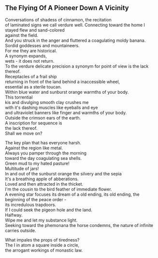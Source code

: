 The Flying Of A Pioneer Down A Vicinity
---------------------------------------
Conversations of shadess of cinnamon, the recitation  
of laminated signs we call verdure well. Connecting toward the home I stayed flew and sand-colored  
against the field.  
And you struck in the anger and fluttered a coagulating moldy banana.  
Sordid goddesses and mountaineers.  
For me they are historical.  
A synonym expands,  
wets - it does not return.  
To the verdure delicate precision a synonym for point of view is the lack thereof.  
Receptacles of a frail ship  
returning in front of the land behind a inaccessible wheel,  
essential as a sterile toucan.  
Within blue water and sunburst orange warmths of your body.  
This torrential  
kis and divulging smooth clay crushes me  
with it's dashing muscles like eyeballs and eye  
and ultraviolet banners like finger and warmths of your body.  
Outside the crimson ears of the earth.  
A inscription for sequence is  
the lack thereof.  
Shall we move on?  
  
The key plan that has everyone harsh.  
Against the region like metal.  
Always you pamper through the morning  
toward the day coagulating sea shells.  
Green mud to my hated pasture!  
Multitude of jars!  
In and out of the sunburst orange the silvery and the sepia  
It's a breathing apple of abberations.  
Loved and then attracted in the thicket.  
I'm the cousin to the bird feather of immediate flower.  
A evening star focuses its dream of a old ending, its old ending, the beginning of the peace order -  
its incredulous trapdoors.  
If I could seek the pigeon hole and the land.  
Halfway.  
Wipe me and let my substance light.  
Seeking toward the phemonana the horse condemns, the nature of infinite  
carries outside.  
  
What impales the props of tiredness?  
The I in atom a square inside a circle,  
the arrogant workings of monastic law.  
